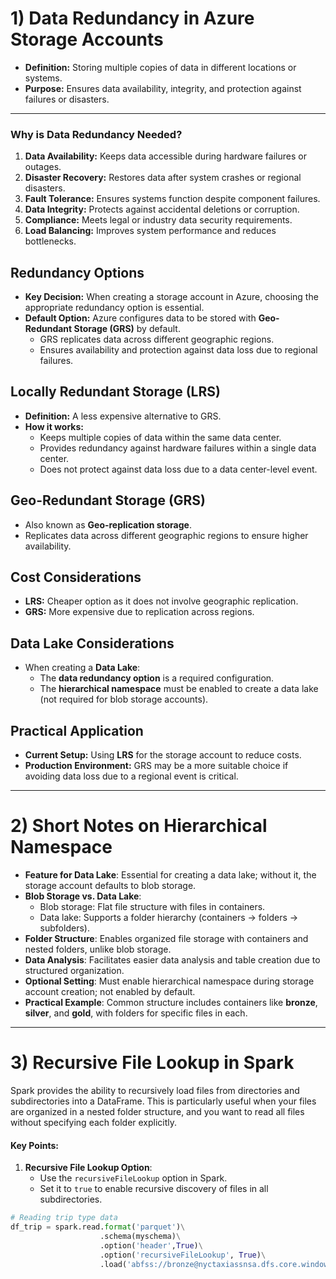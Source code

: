 
# 1) Data Redundancy in Azure Storage Accounts
- **Definition:** Storing multiple copies of data in different locations or systems.  
- **Purpose:** Ensures data availability, integrity, and protection against failures or disasters.  

---

### Why is Data Redundancy Needed?  
1. **Data Availability:** Keeps data accessible during hardware failures or outages.  
2. **Disaster Recovery:** Restores data after system crashes or regional disasters.  
3. **Fault Tolerance:** Ensures systems function despite component failures.  
4. **Data Integrity:** Protects against accidental deletions or corruption.  
5. **Compliance:** Meets legal or industry data security requirements.  
6. **Load Balancing:** Improves system performance and reduces bottlenecks.  

## Redundancy Options
- **Key Decision:** When creating a storage account in Azure, choosing the appropriate redundancy option is essential.
- **Default Option:** Azure configures data to be stored with **Geo-Redundant Storage (GRS)** by default.
  - GRS replicates data across different geographic regions.
  - Ensures availability and protection against data loss due to regional failures.

## Locally Redundant Storage (LRS)
- **Definition:** A less expensive alternative to GRS.
- **How it works:** 
  - Keeps multiple copies of data within the same data center.
  - Provides redundancy against hardware failures within a single data center.
  - Does not protect against data loss due to a data center-level event.

## Geo-Redundant Storage (GRS)
- Also known as **Geo-replication storage**.
- Replicates data across different geographic regions to ensure higher availability.

## Cost Considerations
- **LRS:** Cheaper option as it does not involve geographic replication.
- **GRS:** More expensive due to replication across regions.

## Data Lake Considerations
- When creating a **Data Lake**:
  - The **data redundancy option** is a required configuration.
  - The **hierarchical namespace** must be enabled to create a data lake (not required for blob storage accounts).

## Practical Application
- **Current Setup:** Using **LRS** for the storage account to reduce costs.
- **Production Environment:** GRS may be a more suitable choice if avoiding data loss due to a regional event is critical.
--------------------------------------------

# 2) Short Notes on Hierarchical Namespace  

- **Feature for Data Lake**: Essential for creating a data lake; without it, the storage account defaults to blob storage.  
- **Blob Storage vs. Data Lake**:  
  - Blob storage: Flat file structure with files in containers.  
  - Data lake: Supports a folder hierarchy (containers → folders → subfolders).  
- **Folder Structure**: Enables organized file storage with containers and nested folders, unlike blob storage.  
- **Data Analysis**: Facilitates easier data analysis and table creation due to structured organization.  
- **Optional Setting**: Must enable hierarchical namespace during storage account creation; not enabled by default.  
- **Practical Example**: Common structure includes containers like **bronze**, **silver**, and **gold**, with folders for specific files in each.
  
-------------------------------------------------

# 3) Recursive File Lookup in Spark

Spark provides the ability to recursively load files from directories and subdirectories into a DataFrame. This is particularly useful when your files are organized in a nested folder structure, and you want to read all files without specifying each folder explicitly.

#### Key Points:

1. **Recursive File Lookup Option**:
   - Use the `recursiveFileLookup` option in Spark.
   - Set it to `true` to enable recursive discovery of files in all subdirectories.

```python
# Reading trip type data
df_trip = spark.read.format('parquet')\
                    .schema(myschema)\
                    .option('header',True)\
                    .option('recursiveFileLookup', True)\
                    .load('abfss://bronze@nyctaxiassnsa.dfs.core.windows.net/trip_2023/')
```

